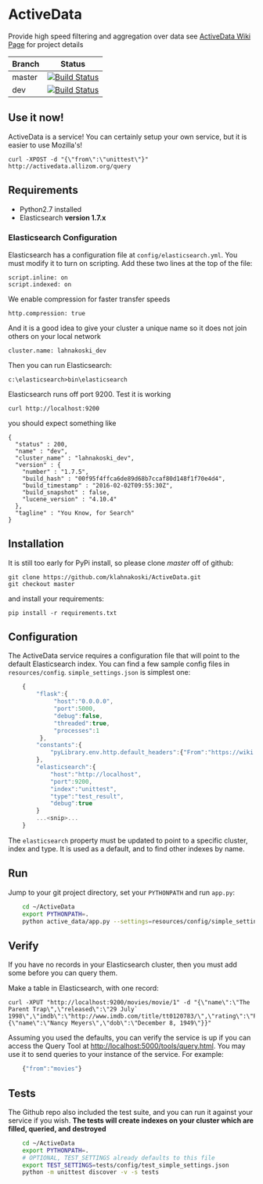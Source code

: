 # ActiveData 

Provide high speed filtering and aggregation over data see [ActiveData Wiki Page](https://wiki.mozilla.org/Auto-tools/Projects/ActiveData) for project details


|Branch      |Status   |
|------------|---------|
|master      | [![Build Status](https://travis-ci.org/klahnakoski/ActiveData.svg?branch=master)](https://travis-ci.org/klahnakoski/ActiveData) |
|dev         | [![Build Status](https://travis-ci.org/klahnakoski/ActiveData.svg?branch=dev)](https://travis-ci.org/klahnakoski/ActiveData)    |



## Use it now!

ActiveData is a service! You can certainly setup your own service, but it is easier to use Mozilla's!

    curl -XPOST -d "{\"from\":\"unittest\"}" http://activedata.allizom.org/query

## Requirements

* Python2.7 installed
* Elasticsearch **version 1.7.x**


### Elasticsearch Configuration

Elasticsearch has a configuration file at `config/elasticsearch.yml`. You must modify it to turn on scripting.  Add these two lines at the top of the file:

    script.inline: on
    script.indexed: on

We enable compression for faster transfer speeds

    http.compression: true

And it is a good idea to give your cluster a unique name so it does not join others on your local network

    cluster.name: lahnakoski_dev

Then you can run Elasticsearch:
 
    c:\elasticsearch>bin\elasticsearch

Elasticsearch runs off port 9200. Test it is working 

    curl http://localhost:9200

you should expect something like 

    {
      "status" : 200,
      "name" : "dev",
      "cluster_name" : "lahnakoski_dev",
      "version" : {
        "number" : "1.7.5",
        "build_hash" : "00f95f4ffca6de89d68b7ccaf80d148f1f70e4d4",
        "build_timestamp" : "2016-02-02T09:55:30Z",
        "build_snapshot" : false,
        "lucene_version" : "4.10.4"
      },
      "tagline" : "You Know, for Search"
    }



## Installation

It is still too early for PyPi install, so please clone *master* off of github:

    git clone https://github.com/klahnakoski/ActiveData.git
    git checkout master

and install your requirements:

    pip install -r requirements.txt


## Configuration

The ActiveData service requires a configuration file that will point to the
default Elasticsearch index. You can find a few sample config files in
`resources/config`. `simple_settings.json` is simplest one:

```javascript
    {
        "flask":{
             "host":"0.0.0.0",
             "port":5000,
             "debug":false,
             "threaded":true,
             "processes":1
         },
        "constants":{
            "pyLibrary.env.http.default_headers":{"From":"https://wiki.mozilla.org/Auto-tools/Projects/ActiveData"}
        },
        "elasticsearch":{
            "host":"http://localhost",
            "port":9200,
            "index":"unittest",
            "type":"test_result",
            "debug":true
        }
        ...<snip>...
    }
```

The `elasticsearch` property must be updated to point to a specific cluster,
index and type. It is used as a default, and to find other indexes by name.

## Run

Jump to your git project directory, set your `PYTHONPATH` and run `app.py`:

```bash
    cd ~/ActiveData
    export PYTHONPATH=.
    python active_data/app.py --settings=resources/config/simple_settings.json
```

## Verify

If you have no records in your Elasticsearch cluster, then you must add some before you can query them.

Make a table in Elasticsearch, with one record: 

    curl -XPUT "http://localhost:9200/movies/movie/1" -d "{\"name\":\"The Parent Trap\",\"released\":\"29 July` 1998\",\"imdb\":\"http://www.imdb.com/title/tt0120783/\",\"rating\":\"PG\",\"director\":{\"name\":\"Nancy Meyers\",\"dob\":\"December 8, 1949\"}}"

Assuming you used the defaults, you can verify the service is up if you can
access the Query Tool at [http://localhost:5000/tools/query.html](http://localhost:5000/tools/query.html).
You may use it to send queries to your instance of the service. For example:

```javascript
    {"from":"movies"}
```

## Tests

The Github repo also included the test suite, and you can run it against
your service if you wish. **The tests will create indexes on your
cluster which are filled, queried, and destroyed**

```bash
    cd ~/ActiveData
    export PYTHONPATH=.
    # OPTIONAL, TEST_SETTINGS already defaults to this file
    export TEST_SETTINGS=tests/config/test_simple_settings.json
    python -m unittest discover -v -s tests
```
